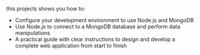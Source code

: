 this projects shows you how to:
* Configure your development environment to use Node.js and MongoDB
* Use Node.js to connect to a MongoDB database and perform data manipulations
* A practical guide with clear instructions to design and develop a complete web application from start to finish
